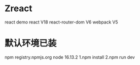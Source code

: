 # Zreact

react demo
react V18
react-router-dom V6
webpack V5

# 默认环境已装
npm registry.npmjs.org node 16.13.2
1.npm install
2.npm run dev
